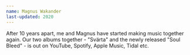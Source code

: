 ```yaml
---
name: Magnus Wakander
last-updated: 2020
---
```


After 10 years apart, me and Magnus have started making music together again. Our two albums together - "Svärta" and the newly released "Soul Bleed" - is out on YouTube, Spotify, Apple Music, Tidal etc.